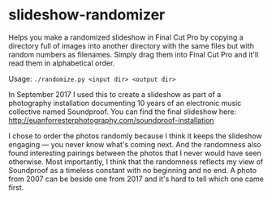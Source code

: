 # slideshow-randomizer

Helps you make a randomized slideshow in Final Cut Pro by copying a directory full of images into another directory with the same files but with random numbers as filenames. Simply drag them into Final Cut Pro and it'll read them in alphabetical order.

Usage: `./randomize.py <input dir> <output dir>`

In September 2017 I used this to create a slideshow as part of a photography installation documenting 10 years of an electronic music collective named Soundproof. You can find the final slideshow here: http://euanforresterphotography.com/soundproof-installation

I chose to order the photos randomly because I think it keeps the slideshow engaging — you never know what's coming next. And the randomness also found interesting pairings between the photos that I never would have seen otherwise. Most importantly, I think that the randomness reflects my view of Soundproof as a timeless constant with no beginning and no end. A photo from 2007 can be beside one from 2017 and it's hard to tell which one came first.
